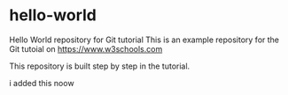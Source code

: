 # hello-world
Hello World repository for Git tutorial
This is an example repository for the Git tutoial on https://www.w3schools.com

This repository is built step by step in the tutorial.

i added this noow
